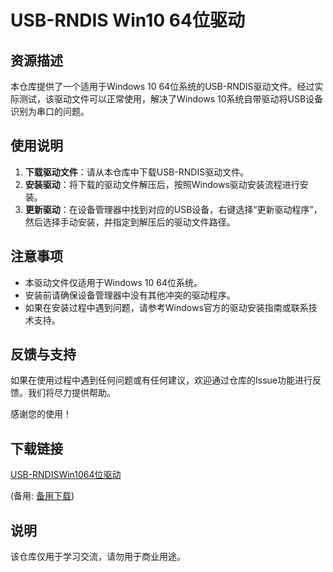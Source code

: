 # USB-RNDIS Win10 64位驱动

## 资源描述

本仓库提供了一个适用于Windows 10 64位系统的USB-RNDIS驱动文件。经过实际测试，该驱动文件可以正常使用，解决了Windows 10系统自带驱动将USB设备识别为串口的问题。

## 使用说明

1. **下载驱动文件**：请从本仓库中下载USB-RNDIS驱动文件。
2. **安装驱动**：将下载的驱动文件解压后，按照Windows驱动安装流程进行安装。
3. **更新驱动**：在设备管理器中找到对应的USB设备，右键选择“更新驱动程序”，然后选择手动安装，并指定到解压后的驱动文件路径。

## 注意事项

- 本驱动文件仅适用于Windows 10 64位系统。
- 安装前请确保设备管理器中没有其他冲突的驱动程序。
- 如果在安装过程中遇到问题，请参考Windows官方的驱动安装指南或联系技术支持。

## 反馈与支持

如果在使用过程中遇到任何问题或有任何建议，欢迎通过仓库的Issue功能进行反馈。我们将尽力提供帮助。

感谢您的使用！

## 下载链接
[USB-RNDISWin1064位驱动](https://pan.quark.cn/s/22f4960d8864) 

(备用: [备用下载](https://pan.baidu.com/s/1Zv1kc7suYPqLs1EdtHdiOg?pwd=1234))

## 说明

该仓库仅用于学习交流，请勿用于商业用途。
